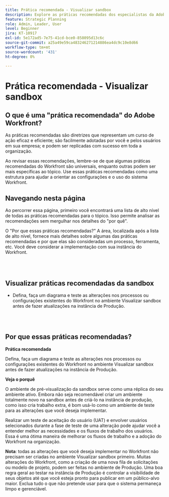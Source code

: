 ```yaml
---
title: Prática recomendada - Visualizar sandbox
description: Explore as práticas recomendadas dos especialistas da Adobe Workfront para configurar, gerenciar e usar o ambiente de pré-visualização da sandbox para Workfront.
feature: Strategic Planning
role: Admin, Leader, User
level: Beginner
jira: KT-10917
exl-id: 5e172ad5-7e75-41cd-bce0-858095d13c6c
source-git-commit: a25a49e59ca483246271214886ea4dc9c10e8d66
workflow-type: tm+mt
source-wordcount: '431'
ht-degree: 0%

---
```


# Prática recomendada - Visualizar sandbox

## O que é uma &quot;prática recomendada&quot; do Adobe Workfront?

As práticas recomendadas são diretrizes que representam um curso de ação eficaz e eficiente; são facilmente adotadas por você e pelos usuários em sua empresa; e podem ser replicadas com sucesso em toda a organização.

Ao revisar essas recomendações, lembre-se de que algumas práticas recomendadas do Workfront são universais, enquanto outras podem ser mais específicas ao tópico. Use essas práticas recomendadas como uma estrutura para ajudar a orientar as configurações e o uso do sistema Workfront.

## Navegando nesta página

Ao percorrer essa página, primeiro você encontrará uma lista de alto nível de todas as práticas recomendadas para o tópico. Isso permite analisar as recomendações sem mergulhar nos detalhes do &quot;por quê&quot;.

O &quot;Por que essas práticas recomendadas?&quot; A área, localizada após a lista de alto nível, fornece mais detalhes sobre algumas das práticas recomendadas e por que elas são consideradas um processo, ferramenta, etc. Você deve considerar a implementação com sua instância do Workfront.

</br>
</br>

## Visualizar práticas recomendadas da sandbox

* Defina, faça um diagrama e teste as alterações nos processos ou configurações existentes do Workfront no ambiente Visualizar sandbox antes de fazer atualizações na instância de Produção.

</br>
</br>

## Por que essas práticas recomendadas?

**Prática recomendada**

Defina, faça um diagrama e teste as alterações nos processos ou configurações existentes do Workfront no ambiente Visualizar sandbox antes de fazer atualizações na instância de Produção.

**Veja o porquê**

O ambiente de pré-visualização da sandbox serve como uma réplica do seu ambiente ativo. Embora não seja recomendável criar um ambiente totalmente novo na sandbox antes de criá-lo na instância de produção, como isso cria trabalho extra, é bom usá-lo como um ambiente de teste para as alterações que você deseja implementar.

Realizar um teste de aceitação do usuário (UAT) e envolver usuários selecionados durante a fase de teste de uma alteração pode ajudar você a entender melhor as necessidades e os fluxos de trabalho dos usuários. Essa é uma ótima maneira de melhorar os fluxos de trabalho e a adoção do Workfront na organização.


**Nota**: todas as alterações que você deseja implementar no Workfront não precisam ser criadas no ambiente Visualizar sandbox primeiro. Muitas alterações do Workfront, como a criação de uma nova fila de solicitações ou modelo de projeto, podem ser feitas no ambiente de Produção. Uma boa regra geral ao testar na instância de Produção é controlar a visibilidade de seus objetos até que você esteja pronto para publicar em um público-alvo maior. Exclua tudo o que não pretende usar para que o sistema permaneça limpo e gerenciável.
